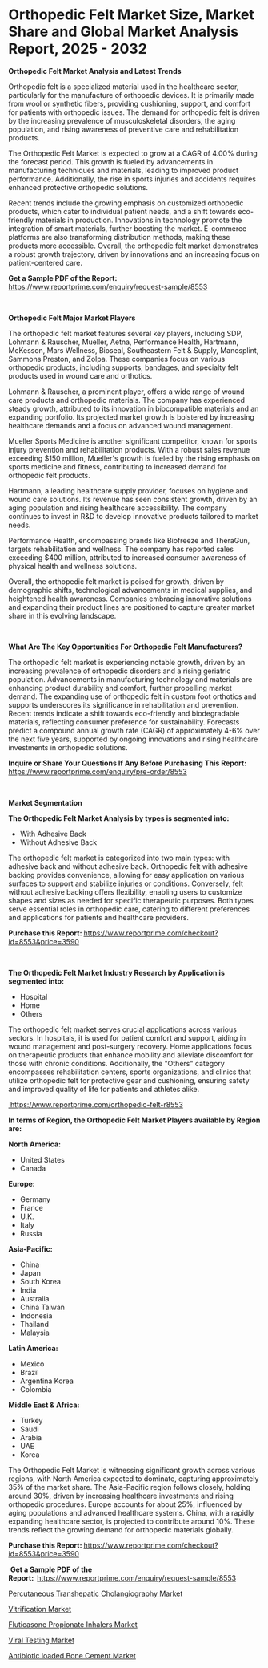 <p><h1>Orthopedic Felt Market Size, Market Share and Global Market Analysis Report, 2025 - 2032</h1></p><p><strong>Orthopedic Felt Market Analysis and Latest Trends</strong></p>
<p><p>Orthopedic felt is a specialized material used in the healthcare sector, particularly for the manufacture of orthopedic devices. It is primarily made from wool or synthetic fibers, providing cushioning, support, and comfort for patients with orthopedic issues. The demand for orthopedic felt is driven by the increasing prevalence of musculoskeletal disorders, the aging population, and rising awareness of preventive care and rehabilitation products.</p><p>The Orthopedic Felt Market is expected to grow at a CAGR of 4.00% during the forecast period. This growth is fueled by advancements in manufacturing techniques and materials, leading to improved product performance. Additionally, the rise in sports injuries and accidents requires enhanced protective orthopedic solutions. </p><p>Recent trends include the growing emphasis on customized orthopedic products, which cater to individual patient needs, and a shift towards eco-friendly materials in production. Innovations in technology promote the integration of smart materials, further boosting the market. E-commerce platforms are also transforming distribution methods, making these products more accessible. Overall, the orthopedic felt market demonstrates a robust growth trajectory, driven by innovations and an increasing focus on patient-centered care.</p></p>
<p><strong>Get a Sample PDF of the Report:&nbsp;</strong> <a href="https://www.reportprime.com/enquiry/request-sample/8553?utm_campaign=120&utm_medium=2&utm_source=Github&utm_content=ia&utm_term=20032025&utm_id=orthopedic-felt">https://www.reportprime.com/enquiry/request-sample/8553</a></p>
<p>&nbsp;</p>
<p><strong>Orthopedic Felt Major Market Players</strong></p>
<p><p>The orthopedic felt market features several key players, including SDP, Lohmann & Rauscher, Mueller, Aetna, Performance Health, Hartmann, McKesson, Mars Wellness, Bioseal, Southeastern Felt & Supply, Manosplint, Sammons Preston, and Zolpa. These companies focus on various orthopedic products, including supports, bandages, and specialty felt products used in wound care and orthotics.</p><p>Lohmann & Rauscher, a prominent player, offers a wide range of wound care products and orthopedic materials. The company has experienced steady growth, attributed to its innovation in biocompatible materials and an expanding portfolio. Its projected market growth is bolstered by increasing healthcare demands and a focus on advanced wound management.</p><p>Mueller Sports Medicine is another significant competitor, known for sports injury prevention and rehabilitation products. With a robust sales revenue exceeding $150 million, Mueller's growth is fueled by the rising emphasis on sports medicine and fitness, contributing to increased demand for orthopedic felt products.</p><p>Hartmann, a leading healthcare supply provider, focuses on hygiene and wound care solutions. Its revenue has seen consistent growth, driven by an aging population and rising healthcare accessibility. The company continues to invest in R&D to develop innovative products tailored to market needs.</p><p>Performance Health, encompassing brands like Biofreeze and TheraGun, targets rehabilitation and wellness. The company has reported sales exceeding $400 million, attributed to increased consumer awareness of physical health and wellness solutions.</p><p>Overall, the orthopedic felt market is poised for growth, driven by demographic shifts, technological advancements in medical supplies, and heightened health awareness. Companies embracing innovative solutions and expanding their product lines are positioned to capture greater market share in this evolving landscape.</p></p>
<p>&nbsp;</p>
<p><strong>What Are The Key Opportunities For Orthopedic Felt Manufacturers?</strong></p>
<p><p>The orthopedic felt market is experiencing notable growth, driven by an increasing prevalence of orthopedic disorders and a rising geriatric population. Advancements in manufacturing technology and materials are enhancing product durability and comfort, further propelling market demand. The expanding use of orthopedic felt in custom foot orthotics and supports underscores its significance in rehabilitation and prevention. Recent trends indicate a shift towards eco-friendly and biodegradable materials, reflecting consumer preference for sustainability. Forecasts predict a compound annual growth rate (CAGR) of approximately 4-6% over the next five years, supported by ongoing innovations and rising healthcare investments in orthopedic solutions.</p></p>
<p><strong>Inquire or Share Your Questions If Any Before Purchasing This Report:</strong> <a href="https://www.reportprime.com/enquiry/pre-order/8553?utm_campaign=120&utm_medium=2&utm_source=Github&utm_content=ia&utm_term=20032025&utm_id=orthopedic-felt">https://www.reportprime.com/enquiry/pre-order/8553</a></p>
<p>&nbsp;</p>
<p><strong>Market Segmentation</strong></p>
<p><strong>The Orthopedic Felt Market Analysis by types is segmented into:</strong></p>
<p><ul><li>With Adhesive Back</li><li>Without Adhesive Back</li></ul></p>
<p><p>The orthopedic felt market is categorized into two main types: with adhesive back and without adhesive back. Orthopedic felt with adhesive backing provides convenience, allowing for easy application on various surfaces to support and stabilize injuries or conditions. Conversely, felt without adhesive backing offers flexibility, enabling users to customize shapes and sizes as needed for specific therapeutic purposes. Both types serve essential roles in orthopedic care, catering to different preferences and applications for patients and healthcare providers.</p></p>
<p><strong>Purchase this Report:&nbsp;</strong><a href="https://www.reportprime.com/checkout?id=8553&price=3590&utm_campaign=120&utm_medium=2&utm_source=Github&utm_content=ia&utm_term=20032025&utm_id=orthopedic-felt">https://www.reportprime.com/checkout?id=8553&price=3590</a></p>
<p>&nbsp;</p>
<p><strong>The Orthopedic Felt Market Industry Research by Application is segmented into:</strong></p>
<p><ul><li>Hospital</li><li>Home</li><li>Others</li></ul></p>
<p><p>The orthopedic felt market serves crucial applications across various sectors. In hospitals, it is used for patient comfort and support, aiding in wound management and post-surgery recovery. Home applications focus on therapeutic products that enhance mobility and alleviate discomfort for those with chronic conditions. Additionally, the "Others" category encompasses rehabilitation centers, sports organizations, and clinics that utilize orthopedic felt for protective gear and cushioning, ensuring safety and improved quality of life for patients and athletes alike.</p></p>
<p><a href="https://www.reportprime.com/orthopedic-felt-r8553?utm_campaign=120&utm_medium=2&utm_source=Github&utm_content=ia&utm_term=20032025&utm_id=orthopedic-felt">&nbsp;https://www.reportprime.com/orthopedic-felt-r8553</a></p>
<p><strong>In terms of Region, the Orthopedic Felt Market Players available by Region are:</strong></p>
<p>
    <p> <strong> North America: </strong>
        <ul>
            <li>United States</li>
            <li>Canada</li>
        </ul>
        </p> 
    <p> <strong> Europe: </strong>
        <ul>
            <li>Germany</li>
            <li>France</li>
            <li>U.K.</li>
            <li>Italy</li>
            <li>Russia</li>
        </ul>
        </p> 
    <p> <strong> Asia-Pacific: </strong>
        <ul>
            <li>China</li>
            <li>Japan</li>
            <li>South Korea</li>
            <li>India</li>
            <li>Australia</li>
            <li>China Taiwan</li>
            <li>Indonesia</li>
            <li>Thailand</li>
            <li>Malaysia</li>
        </ul>
        </p> 
    <p> <strong> Latin America: </strong>
        <ul>
            <li>Mexico</li>
            <li>Brazil</li>
            <li>Argentina Korea</li>
            <li>Colombia</li>
        </ul>
        </p> 
    <p> <strong> Middle East & Africa: </strong>
        <ul>
            <li>Turkey</li>
            <li>Saudi</li>
            <li>Arabia</li>
            <li>UAE</li>
            <li>Korea</li>
        </ul>
    </p>
    </p>
<p><p>The Orthopedic Felt Market is witnessing significant growth across various regions, with North America expected to dominate, capturing approximately 35% of the market share. The Asia-Pacific region follows closely, holding around 30%, driven by increasing healthcare investments and rising orthopedic procedures. Europe accounts for about 25%, influenced by aging populations and advanced healthcare systems. China, with a rapidly expanding healthcare sector, is projected to contribute around 10%. These trends reflect the growing demand for orthopedic materials globally.</p></p>
<p><strong>Purchase this Report: </strong><a href="https://www.reportprime.com/checkout?id=8553&price=3590&utm_campaign=120&utm_medium=2&utm_source=Github&utm_content=ia&utm_term=20032025&utm_id=orthopedic-felt">https://www.reportprime.com/checkout?id=8553&price=3590</a></p>
<p>&nbsp;<strong>Get a Sample PDF of the Report:&nbsp;&nbsp;</strong><a href="https://www.reportprime.com/enquiry/request-sample/8553?utm_campaign=120&utm_medium=2&utm_source=Github&utm_content=ia&utm_term=20032025&utm_id=orthopedic-felt">https://www.reportprime.com/enquiry/request-sample/8553</a></p>
<p><strong></strong></p>
<p><p><a href="https://github.com/nicoytabiz7/Market-Research-Report-List-1/blob/main/percutaneous-transhepatic-cholangiography-market.md?utm_campaign=120&utm_medium=2&utm_source=Github&utm_content=ia&utm_term=20032025&utm_id=orthopedic-felt">Percutaneous Transhepatic Cholangiography Market</a></p><p><a href="https://github.com/kimomeifbnu26/Market-Research-Report-List-1/blob/main/vitrification-market.md?utm_campaign=120&utm_medium=2&utm_source=Github&utm_content=ia&utm_term=20032025&utm_id=orthopedic-felt">Vitrification Market</a></p><p><a href="https://github.com/sekohlorik/Market-Research-Report-List-1/blob/main/fluticasone-propionate-inhalers-market.md?utm_campaign=120&utm_medium=2&utm_source=Github&utm_content=ia&utm_term=20032025&utm_id=orthopedic-felt">Fluticasone Propionate Inhalers Market</a></p><p><a href="https://github.com/brabolyrah3h/Market-Research-Report-List-1/blob/main/viral-testing-market.md?utm_campaign=120&utm_medium=2&utm_source=Github&utm_content=ia&utm_term=20032025&utm_id=orthopedic-felt">Viral Testing Market</a></p><p><a href="https://github.com/avirsuckra/Market-Research-Report-List-1/blob/main/antibiotic-loaded-bone-cement-market.md?utm_campaign=120&utm_medium=2&utm_source=Github&utm_content=ia&utm_term=20032025&utm_id=orthopedic-felt">Antibiotic loaded Bone Cement Market</a></p></p>